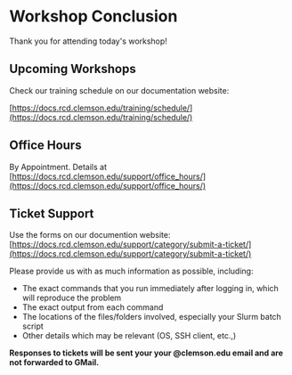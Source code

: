 # Workshop Conclusion

Thank you for attending today's workshop!

## Upcoming Workshops

Check our training schedule on our documentation website:

[https://docs.rcd.clemson.edu/training/schedule/](https://docs.rcd.clemson.edu/training/schedule/)

## Office Hours

By Appointment. Details at [https://docs.rcd.clemson.edu/support/office_hours/](https://docs.rcd.clemson.edu/support/office_hours/)

## Ticket Support

Use the forms on our documention website: [https://docs.rcd.clemson.edu/support/category/submit-a-ticket/](https://docs.rcd.clemson.edu/support/category/submit-a-ticket/)

Please provide us with as much information as possible, including:

- The exact commands that you run immediately after logging in, which will reproduce the problem
- The exact output from each command
- The locations of the files/folders involved, especially your Slurm batch script
- Other details which may be relevant (OS, SSH client, etc.,)

**Responses to tickets will be sent your your @clemson.edu email and are not forwarded to GMail.**
